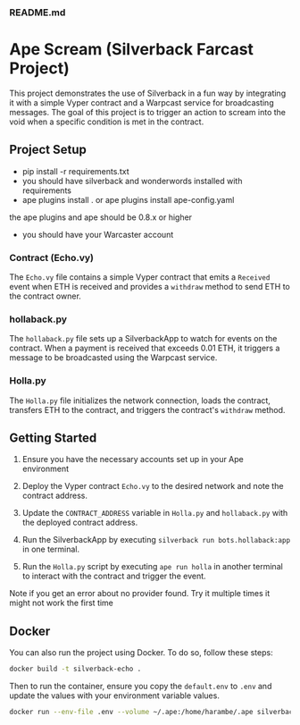 ### README.md

# Ape Scream (Silverback Farcast Project)

This project demonstrates the use of Silverback in a fun way by integrating it with a simple Vyper contract and a Warpcast service for broadcasting messages. The goal of this project is to trigger an action to scream into the void when a specific condition is met in the contract.

## Project Setup

* pip install -r requirements.txt
* you should have silverback and wonderwords installed with requirements
* ape plugins install . or ape plugins install ape-config.yaml

the ape plugins and ape should be 0.8.x or higher

* you should have your Warcaster account

### Contract (Echo.vy)

The `Echo.vy` file contains a simple Vyper contract that emits a `Received` event when ETH is received and provides a `withdraw` method to send ETH to the contract owner.

### hollaback.py

The `hollaback.py` file sets up a SilverbackApp to watch for events on the contract. When a payment is received that exceeds 0.01 ETH, it triggers a message to be broadcasted using the Warpcast service.

### Holla.py

The `Holla.py` file initializes the network connection, loads the contract, transfers ETH to the contract, and triggers the contract's `withdraw` method.

## Getting Started

1. Ensure you have the necessary accounts set up in your Ape environment
2. Deploy the Vyper contract `Echo.vy` to the desired network and note the contract address.

3. Update the `CONTRACT_ADDRESS` variable in `Holla.py` and `hollaback.py` with the deployed contract address.

4. Run the SilverbackApp by executing `silverback run bots.hollaback:app` in one terminal.

5. Run the `Holla.py` script by executing `ape run holla` in another terminal to interact with the contract and trigger the event.

Note if you get an error about no provider found. Try it multiple times it might not work the first time

## Docker

You can also run the project using Docker. To do so, follow these steps:

```bash
docker build -t silverback-echo .
```

Then to run the container, ensure you copy the `default.env` to `.env` and update the values with your environment variable values.

```bash
docker run --env-file .env --volume ~/.ape:/home/harambe/.ape silverback-echo:latest run "bots.hollaback:app"
```
